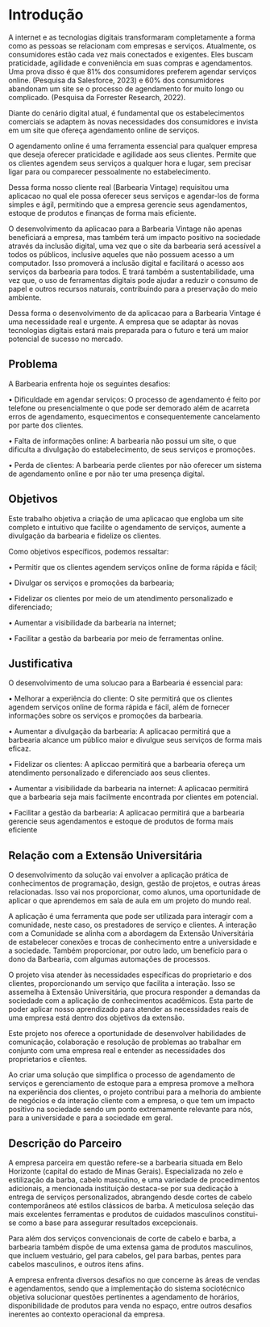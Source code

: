 # Introdução

A internet e as tecnologias digitais transformaram completamente a forma como as pessoas se relacionam com empresas e serviços. Atualmente, os consumidores estão cada vez mais conectados e exigentes. Eles buscam praticidade, agilidade e conveniência em suas compras e agendamentos.
Uma prova disso é que 81% dos consumidores preferem agendar serviços online. (Pesquisa da Salesforce, 2023) e 60% dos consumidores abandonam um site se o processo de agendamento for muito longo ou complicado. (Pesquisa da Forrester Research, 2022).

Diante do cenário digital atual, é fundamental que os estabelecimentos comerciais se adaptem às novas necessidades dos consumidores e invista em um site que ofereça agendamento online de serviços.

 O agendamento online é uma ferramenta essencial para qualquer empresa que deseja oferecer praticidade e agilidade aos seus clientes. Permite que os clientes agendem seus serviços a qualquer hora e lugar, sem precisar ligar para ou comparecer pessoalmente no estabelecimento.
 
Dessa forma nosso cliente real (Barbearia Vintage) requisitou uma aplicacao no qual ele possa oferecer seus serviços e agendar-los de forma simples e ágil, permitindo que a empresa gerencie seus agendamentos, estoque de produtos e finanças de forma mais eficiente.

O desenvolvimento da aplicacao para a Barbearia Vintage não apenas beneficiará a empresa, mas também terá um impacto positivo na sociedade através da inclusão digital, uma vez que o site da barbearia será acessível a todos os públicos, inclusive aqueles que não possuem acesso a um computador. Isso promoverá a inclusão digital e facilitará o acesso aos serviços da barbearia para todos. E trará também a sustentabilidade, uma vez que, o uso de ferramentas digitais pode ajudar a reduzir o consumo de papel e outros recursos naturais, contribuindo para a preservação do meio ambiente.

Dessa forma o desenvolvimento de da aplicacao para a Barbearia Vintage é uma necessidade real e urgente. A empresa que se adaptar às novas tecnologias digitais estará mais preparada para o futuro e terá um maior potencial de sucesso no mercado.

## Problema

A Barbearia enfrenta hoje os seguintes desafios:

•	Dificuldade em agendar serviços: O processo de agendamento é feito por telefone ou presencialmente o que pode ser demorado além de acarreta erros de agendamento, esquecimentos e consequentemente cancelamento por parte dos clientes.

•	Falta de informações online: A barbearia não possui um site, o que dificulta a divulgação do estabelecimento, de seus serviços e promoções.

•	Perda de clientes: A barbearia perde clientes por não oferecer um sistema de agendamento online e por não ter uma presença digital.

## Objetivos

Este trabalho objetiva a criação de uma aplicacao que engloba um site completo e intuitivo que facilite o agendamento de serviços, aumente a divulgação da barbearia e fidelize os clientes.

Como objetivos específicos, podemos ressaltar:

•	Permitir que os clientes agendem serviços online de forma rápida e fácil;

•	Divulgar os serviços e promoções da barbearia;

•	Fidelizar os clientes por meio de um atendimento personalizado e diferenciado;

•	Aumentar a visibilidade da barbearia na internet;

•	Facilitar a gestão da barbearia por meio de ferramentas online.

## Justificativa

O desenvolvimento de uma solucao para a Barbearia é essencial para:

•	Melhorar a experiência do cliente: O site permitirá que os clientes agendem serviços online de forma rápida e fácil, além de fornecer informações sobre os serviços e promoções da barbearia.

•	Aumentar a divulgação da barbearia: A aplicacao permitirá que a barbearia alcance um público maior e divulgue seus serviços de forma mais eficaz.

•	Fidelizar os clientes: A apliccao permitirá que a barbearia ofereça um atendimento personalizado e diferenciado aos seus clientes.

•	Aumentar a visibilidade da barbearia na internet: A aplicacao permitirá que a barbearia seja mais facilmente encontrada por clientes em potencial.

•	Facilitar a gestão da barbearia: A aplicacao permitirá que a barbearia gerencie seus agendamentos e estoque de produtos de forma mais eficiente


## Relação com a Extensão Universitária

O desenvolvimento da solução vai envolver a aplicação prática de conhecimentos de programação, design, gestão de projetos, e outras áreas relacionadas. Isso vai nos proporcionar, como alunos, uma oportunidade de aplicar o que aprendemos em sala de aula em um projeto do mundo real.

A aplicação é uma ferramenta que pode ser utilizada para interagir com a comunidade, neste caso, os prestadores de serviço e clientes. A interação com a Comunidade se alinha com a abordagem da Extensão Universitária de estabelecer conexões e trocas de conhecimento entre a universidade e a sociedade. Também proporcionar, por outro lado, um benefício para o dono da Barbearia, com algumas automações de processos.

O projeto visa atender às necessidades específicas do proprietario e dos clientes, proporcionando um serviço que facilita a interação. Isso se assemelha à Extensão Universitária, que procura responder a demandas da sociedade com a aplicação de conhecimentos acadêmicos. Esta parte de poder aplicar nosso aprendizado para atender as necessidades reais de uma empresa está dentro dos objetivos da extensão.

Este projeto nos oferece a oportunidade de desenvolver habilidades de comunicação, colaboração e resolução de problemas ao trabalhar em conjunto com uma empresa real e entender as necessidades dos proprietarios e clientes.

Ao criar uma solução que simplifica o processo de agendamento de serviços e gerenciamento de estoque para a empresa promove a melhora na experiência dos clientes, o projeto contribui para a melhoria do ambiente de negócios e da interação cliente com a empresa, o que tem um impacto positivo na sociedade sendo um ponto extremamente relevante para nós, para a universidade e para a sociedade em geral.

## Descrição do Parceiro

A empresa parceira em questão refere-se a barbearia situada em Belo Horizonte (capital do estado de Minas Gerais). Especializada no zelo e estilização da barba, cabelo masculino, e uma variedade de procedimentos adicionais, a mencionada instituição destaca-se por sua dedicação à entrega de serviços personalizados, abrangendo desde cortes de cabelo contemporâneos até estilos clássicos de barba. A meticulosa seleção das mais excelentes ferramentas e produtos de cuidados masculinos constitui-se como a base para assegurar resultados excepcionais.

Para além dos serviços convencionais de corte de cabelo e barba, a barbearia também dispõe de uma extensa gama de produtos masculinos, que incluem vestuário, gel para cabelos, gel para barbas, pentes para cabelos masculinos, e outros itens afins.

A empresa enfrenta diversos desafios no que concerne às áreas de vendas e agendamentos, sendo que a implementação do sistema sociotécnico objetiva solucionar questões pertinentes a agendamento de horários, disponibilidade de produtos para venda no espaço, entre outros desafios inerentes ao contexto operacional da empresa.

